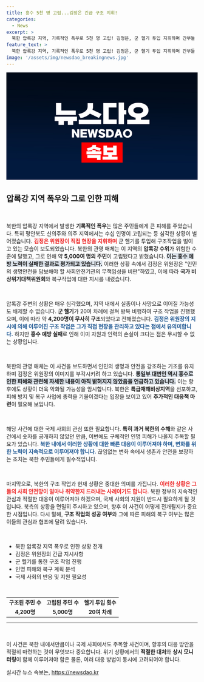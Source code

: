 ```yaml
---
title: 홍수 5천 명 고립...김정은 긴급 구조 지휘!
categories:
  - News
excerpt: >
  북한 압록강 지역, 기록적인 폭우로 5천 명 고립! 김정은, 군 헬기 투입 지휘하며 간부들 질책. 피해 규모 및 인명 피해는 아직 미정, 상황 주목!
feature_text: >
  북한 압록강 지역, 기록적인 폭우로 5천 명 고립! 김정은, 군 헬기 투입 지휘하며 간부들 질책. 피해 규모 및 인명 피해는 아직 미정, 상황 주목!
image: '/assets/img/newsdao_breakingnews.jpg'
---
```


<p><img src="/assets/img/newsdao_breakingnews.jpg" alt="ontimetimes 속보" /></p>

<h2 data-ke-size="size26">압록강 지역 폭우와 그로 인한 피해</h2>

<p data-ke-size="size16">&nbsp;</p>

<p>북한의 압록강 지역에서 발생한 <strong>기록적인 폭우</strong>는 많은 주민들에게 큰 피해를 주었습니다. 특히 평안북도 신의주와 의주 지역에서는 수십 인명이 고립되는 등 심각한 상황이 벌어졌습니다. <b><span style="color: #ee2323;">김정은 위원장이 직접 현장을 지휘하며</span></b> 군 헬기를 투입해 구조작업을 벌이고 있는 모습이 보도되었습니다. 북한의 관영 매체는 이 지역의 <strong>압록강 수위</strong>가 위험한 수준에 달했고, 그로 인해 약 <strong>5,000여 명의 주민</strong>이 고립됐다고 밝혔습니다. <b><span style="background-color: #21538527;">이는 홍수 예방 노력이 실패한 결과로 평가되고 있습니다.</span></b> 이러한 상황 속에서 김정은 위원장은 "인민의 생명안전을 담보해야 할 사회안전기관의 무책임성을 비판"하였고, 이에 따라 <strong>국가 비상위기대책위원회</strong>와 복구작업에 대한 지시를 내렸습니다.</p>

<p data-ke-size="size16">&nbsp;</p>

<p>압록강 주변의 상황은 매우 심각했으며, 지역 내에서 실종이나 사망으로 이어질 가능성도 배제할 수 없습니다. <strong>군 헬기</strong>가 20여 차례에 걸쳐 왕복 비행하여 구조 작업을 진행했으며, 이에 따라 약 <strong>4,200명이 무사히 구조</strong>되었다고 전해졌습니다. <b><span style="color: #1a5490;">김정은 위원장의 지시에 의해 이루어진 구조 작업은 그가 직접 현장을 관리하고 있다는 점에서 유의미합니다.</span></b> 하지만 <strong>홍수 예방 실패</strong>로 인해 이미 자원과 인력의 손실이 크다는 점은 무시할 수 없는 상황입니다.</p>

<p data-ke-size="size16">&nbsp;</p>

<p>북한의 관영 매체는 이 사건을 보도하면서 인민의 생명과 안전을 강조하는 기조를 유지하며 김정은 위원장의 이미지를 부각시키려 하고 있습니다. <b><span style="background-color: #21538527;">통일부 대변인 역시 홍수로 인한 피해와 관련해 자세한 내용이 아직 밝혀지지 않았음을 언급하고 있습니다.</span></b> 이는 향후에도 상황이 더욱 악화될 가능성을 암시합니다. 북한은 <strong>특급재해비상지역</strong>을 선포하고, 피해 방지 및 복구 사업에 총력을 기울이겠다는 입장을 보이고 있어 <strong>추가적인 대응책 마련</strong>이 필요해 보입니다.</p>

<p data-ke-size="size16">&nbsp;</p>

<p>해당 사건에 대한 국제 사회의 관심 또한 필요합니다. <strong>특히 과거 북한의 수해</strong>와 같은 사건에서 숫자를 공개하지 않았던 만큼, 이번에도 구체적인 인명 피해가 나올지 주목할 필요가 있습니다. <b><span style="color: #1a5490;">북한 내에서 이러한 상황에 대한 빠른 대응이 이루어져야 하며, 변화를 위한 노력이 지속적으로 이루어져야 합니다.</span></b> 끊임없는 변화 속에서 생존과 안전을 보장하는 조치는 북한 주민들에게 필수적입니다.</p>

<p data-ke-size="size16">&nbsp;</p>

<p>마지막으로, 북한의 구조 작업과 현재 상황은 중대한 의미를 가집니다. <b><span style="color: #ee2323;">이러한 상황은 그들의 사회 안전망이 얼마나 취약한지 드러내는 사례이기도 합니다.</span></b> 북한 정부의 지속적인 관심과 적절한 대응이 이루어져야 하겠으며, 국제 사회의 지원이 반드시 필요하게 될 것입니다. 북측의 상황을 면밀히 주시하고 있으며, 향후 이 사건이 어떻게 전개될지가 중요한 시점입니다. 다시 말해, <strong>구조 작업의 성공 여부</strong>와 그에 따른 피해의 복구 여부는 많은 이들의 관심과 협조에 달려 있습니다.</p>

<p data-ke-size="size16">&nbsp;</p>

<div>
  <ul>
    <li>북한 압록강 지역 폭우로 인한 상황 전개</li>
    <li>김정은 위원장의 긴급 지시사항</li>
    <li>군 헬기를 통한 구조 작업 진행</li>
    <li>인명 피해와 복구 계획 분석</li>
    <li>국제 사회의 반응 및 지원 필요성</li>
  </ul>
</div>

<p data-ke-size="size16">&nbsp;</p>

<table>
  <tr>
    <td style="text-align: center; height: 17px;"><b>구조된 주민 수</b></td>
    <td style="text-align: center; height: 17px;"><b>고립된 주민 수</b></td>
    <td style="text-align: center; height: 17px;"><b>헬기 투입 횟수</b></td>
  </tr>
  <tr>
    <td style="text-align: center; height: 17px;"><b>4,200명</b></td>
    <td style="text-align: center; height: 17px;"><b>5,000명</b></td>
    <td style="text-align: center; height: 17px;"><b>20여 차례</b></td>
  </tr>
</table>

<hr />

<p data-ke-size="size16">&nbsp;</p>

<p>이 사건은 북한 내에서만큼이나 국제 사회에서도 주목할 사건이며, 향후의 대응 방안을 적절히 마련하는 것이 무엇보다 중요합니다. 위기 상황에서의 <strong>적절한 대처</strong>와 <strong>상시 모니터링</strong>이 함께 이루어져야 함은 물론, 여러 대응 방법이 동시에 고려되어야 합니다.</p>
실시간 뉴스 속보는, <a href="https://newsdao.kr" rel="dofollow">https://newsdao.kr</a>


